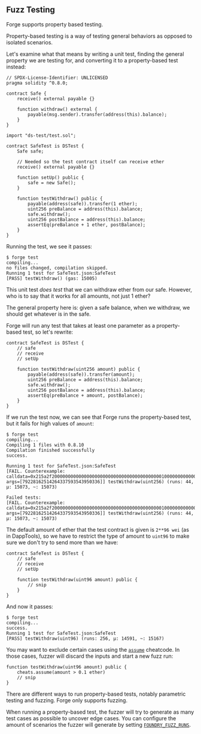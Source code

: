 ## Fuzz Testing

Forge supports property based testing.

Property-based testing is a way of testing general behaviors as opposed to isolated scenarios.

Let's examine what that means by writing a unit test, finding the general property we are testing for, and converting it to a property-based test instead:

```solidity
// SPDX-License-Identifier: UNLICENSED
pragma solidity ^0.8.0;

contract Safe {
    receive() external payable {}

    function withdraw() external {
        payable(msg.sender).transfer(address(this).balance);
    }
}

import "ds-test/test.sol";

contract SafeTest is DSTest {
    Safe safe;

    // Needed so the test contract itself can receive ether
    receive() external payable {}

    function setUp() public {
        safe = new Safe();
    }

    function testWithdraw() public {
        payable(address(safe)).transfer(1 ether);
        uint256 preBalance = address(this).balance;
        safe.withdraw();
        uint256 postBalance = address(this).balance;
        assertEq(preBalance + 1 ether, postBalance);
    }
}
```

Running the test, we see it passes:

```ignore
$ forge test
compiling...
no files changed, compilation skipped.
Running 1 test for SafeTest.json:SafeTest
[PASS] testWithdraw() (gas: 15005)
```

This unit test *does test* that we can withdraw ether from our safe. However, who is to say that it works for all amounts, not just 1 ether?

The general property here is: given a safe balance, when we withdraw, we should get whatever is in the safe.

Forge will run any test that takes at least one parameter as a property-based test, so let's rewrite:

```solidity
contract SafeTest is DSTest {
    // safe
    // receive
    // setUp

    function testWithdraw(uint256 amount) public {
        payable(address(safe)).transfer(amount);
        uint256 preBalance = address(this).balance;
        safe.withdraw();
        uint256 postBalance = address(this).balance;
        assertEq(preBalance + amount, postBalance);
    }
}
```

If we run the test now, we can see that Forge runs the property-based test, but it fails for high values of `amount`:

```ignore
$ forge test
compiling...
Compiling 1 files with 0.8.10
Compilation finished successfully
success.

Running 1 test for SafeTest.json:SafeTest
[FAIL. Counterexample: calldata=0x215a2f200000000000000000000000000000000000000001000000000000000000000000, args=[79228162514264337593543950336]] testWithdraw(uint256) (runs: 44, μ: 15073, ~: 15073)

Failed tests:
[FAIL. Counterexample: calldata=0x215a2f200000000000000000000000000000000000000001000000000000000000000000, args=[79228162514264337593543950336]] testWithdraw(uint256) (runs: 44, μ: 15073, ~: 15073)
```

The default amount of ether that the test contract is given is `2**96 wei` (as in DappTools), so we have to restrict the type of amount to `uint96` to make sure we don't try to send more than we have:

```solidity
contract SafeTest is DSTest {
    // safe
    // receive
    // setUp

    function testWithdraw(uint96 amount) public {
        // snip
    }
}
```

And now it passes:

```ignore
$ forge test
compiling...
success.
Running 1 test for SafeTest.json:SafeTest
[PASS] testWithdraw(uint96) (runs: 256, μ: 14591, ~: 15167)
```

You may want to exclude certain cases using the [`assume`](../reference/cheatcodes.md#assume) cheatcode. In those cases, fuzzer will discard the inputs and start a new fuzz run:

```solidity
function testWithdraw(uint96 amount) public {
    cheats.assume(amount > 0.1 ether)
    // snip
}
```

There are different ways to run property-based tests, notably parametric testing and fuzzing. Forge only supports fuzzing.

When running a property-based test, the fuzzer will try to generate as many test cases as possible to uncover edge cases. You can configure the amount of scenarios the fuzzer will generate by setting [`FOUNDRY_FUZZ_RUNS`](../reference/config.md#fuzz_runs).
